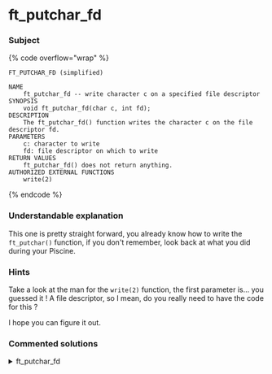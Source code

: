 # ft\_putchar\_fd

### Subject

{% code overflow="wrap" %}
```
FT_PUTCHAR_FD (simplified)

NAME
    ft_putchar_fd -- write character c on a specified file descriptor
SYNOPSIS
    void ft_putchar_fd(char c, int fd);
DESCRIPTION
    The ft_putchar_fd() function writes the character c on the file descriptor fd.
PARAMETERS
    c: character to write
    fd: file descriptor on which to write
RETURN VALUES
    ft_putchar_fd() does not return anything.
AUTHORIZED EXTERNAL FUNCTIONS
    write(2)
```
{% endcode %}

### Understandable explanation

This one is pretty straight forward, you already know how to write the `ft_putchar()` function, if you don't remember, look back at what you did during your Piscine.

### Hints

Take a look at the man for the `write(2)` function, the first parameter is... you guessed it ! A file descriptor, so I mean, do you really need to have the code for this ?

I hope you can figure it out.

### Commented solutions

<details>

<summary>ft_putchar_fd</summary>

{% code title="ft_putchar_fd.c" overflow="wrap" lineNumbers="true" %}
```c
#include "libft.h"

void    ft_putchar_fd(char c, int fd)
{
    /* first parameter is the file descriptor
     * second parameter is the address to the character
     */
    write(fd, &c, 1);
}
```
{% endcode %}

</details>
